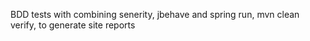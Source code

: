 BDD tests with combining senerity, jbehave and spring
run, mvn clean verify, to generate site reports
